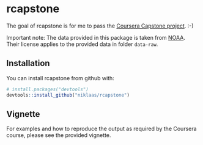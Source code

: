 # rcapstone

The goal of rcapstone is for me to pass the [Coursera Capstone
project][ccourse]. :-)

Important note: The data provided in this package is taken from [NOAA][noaa].
Their license applies to the provided data in folder `data-raw`.

## Installation

You can install rcapstone from github with:


``` r
# install.packages("devtools")
devtools::install_github("niklaas/rcapstone")
```

## Vignette

For examples and how to reproduce the output as required by the Coursera course,
please see the provided vignette.

[ccourse]: https://www.coursera.org/learn/r-capstone
[noaa]: https://www.ngdc.noaa.gov/nndc/struts/form?t=101650&s=1&d=1